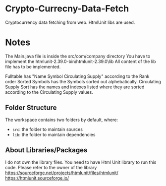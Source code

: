 # Crypto-Currecny-Data-Fetch
Cryptocurrency data fetching from web. HtmlUnit libs are used.

# Notes
The Main.java file is inside the src/com/company directory
You have to implement the htmlunit-2.39.0-bin\htmlunit-2.39.0\lib 
All content of the lib file has to be implemented.


Fulltable has "Name Symbol Circulating Supply" according to the Rank order
Sorted Symbols has the Symbols sorted out alphebatically.
Circulating Supply Sort has the names and indexes listed where they are sorted according to the Circulating Supply values.

## Folder Structure

The workspace contains two folders by default, where:

- `src`: the folder to maintain sources
- `lib`: the folder to maintain dependencies


## About Libraries/Packages

I do not own the library files. You need to have Html Unit library to run this code. Please refer to the owner of the library
https://sourceforge.net/projects/htmlunit/files/htmlunit/
https://htmlunit.sourceforge.io/
